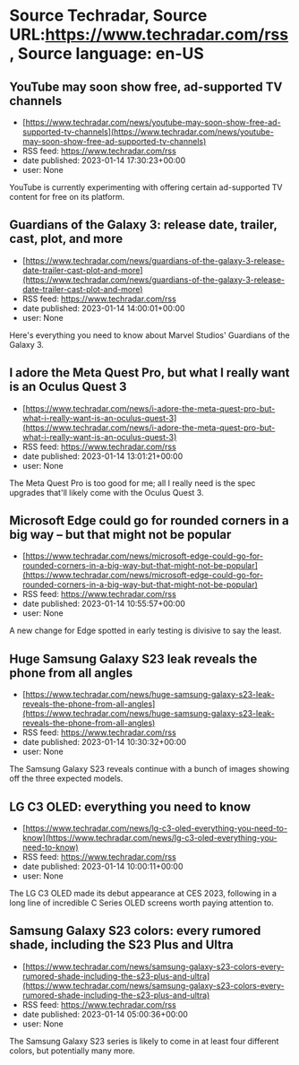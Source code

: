 # Source Techradar, Source URL:https://www.techradar.com/rss, Source language: en-US

## YouTube may soon show free, ad-supported TV channels
 - [https://www.techradar.com/news/youtube-may-soon-show-free-ad-supported-tv-channels](https://www.techradar.com/news/youtube-may-soon-show-free-ad-supported-tv-channels)
 - RSS feed: https://www.techradar.com/rss
 - date published: 2023-01-14 17:30:23+00:00
 - user: None

YouTube is currently experimenting with offering certain ad-supported TV content for free on its platform.

## Guardians of the Galaxy 3: release date, trailer, cast, plot, and more
 - [https://www.techradar.com/news/guardians-of-the-galaxy-3-release-date-trailer-cast-plot-and-more](https://www.techradar.com/news/guardians-of-the-galaxy-3-release-date-trailer-cast-plot-and-more)
 - RSS feed: https://www.techradar.com/rss
 - date published: 2023-01-14 14:00:01+00:00
 - user: None

Here's everything you need to know about Marvel Studios' Guardians of the Galaxy 3.

## I adore the Meta Quest Pro, but what I really want is an Oculus Quest 3
 - [https://www.techradar.com/news/i-adore-the-meta-quest-pro-but-what-i-really-want-is-an-oculus-quest-3](https://www.techradar.com/news/i-adore-the-meta-quest-pro-but-what-i-really-want-is-an-oculus-quest-3)
 - RSS feed: https://www.techradar.com/rss
 - date published: 2023-01-14 13:01:21+00:00
 - user: None

The Meta Quest Pro is too good for me; all I really need is the spec upgrades that'll likely come with the Oculus Quest 3.

## Microsoft Edge could go for rounded corners in a big way – but that might not be popular
 - [https://www.techradar.com/news/microsoft-edge-could-go-for-rounded-corners-in-a-big-way-but-that-might-not-be-popular](https://www.techradar.com/news/microsoft-edge-could-go-for-rounded-corners-in-a-big-way-but-that-might-not-be-popular)
 - RSS feed: https://www.techradar.com/rss
 - date published: 2023-01-14 10:55:57+00:00
 - user: None

A new change for Edge spotted in early testing is divisive to say the least.

## Huge Samsung Galaxy S23 leak reveals the phone from all angles
 - [https://www.techradar.com/news/huge-samsung-galaxy-s23-leak-reveals-the-phone-from-all-angles](https://www.techradar.com/news/huge-samsung-galaxy-s23-leak-reveals-the-phone-from-all-angles)
 - RSS feed: https://www.techradar.com/rss
 - date published: 2023-01-14 10:30:32+00:00
 - user: None

The Samsung Galaxy S23 reveals continue with a bunch of images showing off the three expected models.

## LG C3 OLED: everything you need to know
 - [https://www.techradar.com/news/lg-c3-oled-everything-you-need-to-know](https://www.techradar.com/news/lg-c3-oled-everything-you-need-to-know)
 - RSS feed: https://www.techradar.com/rss
 - date published: 2023-01-14 10:00:11+00:00
 - user: None

The LG C3 OLED made its debut appearance at CES 2023, following in a long line of incredible C Series OLED screens worth paying attention to.

## Samsung Galaxy S23 colors: every rumored shade, including the S23 Plus and Ultra
 - [https://www.techradar.com/news/samsung-galaxy-s23-colors-every-rumored-shade-including-the-s23-plus-and-ultra](https://www.techradar.com/news/samsung-galaxy-s23-colors-every-rumored-shade-including-the-s23-plus-and-ultra)
 - RSS feed: https://www.techradar.com/rss
 - date published: 2023-01-14 05:00:36+00:00
 - user: None

The Samsung Galaxy S23 series is likely to come in at least four different colors, but potentially many more.
